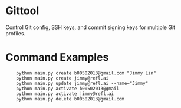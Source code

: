 # Gittool

Control Git config, SSH keys, and commit signing keys for multiple Git profiles.

# Command Examples

```
    python main.py create b00502013@gmail.com "Jimmy Lin"
    python main.py create jimmy@refl.ai
    python main.py update jimmy@refl.ai --name="Jimmy"
    python main.py activate b00502013@gmail
    python main.py activate jimmy@refl.ai
    python main.py delete b00502013@gmail.com
```
